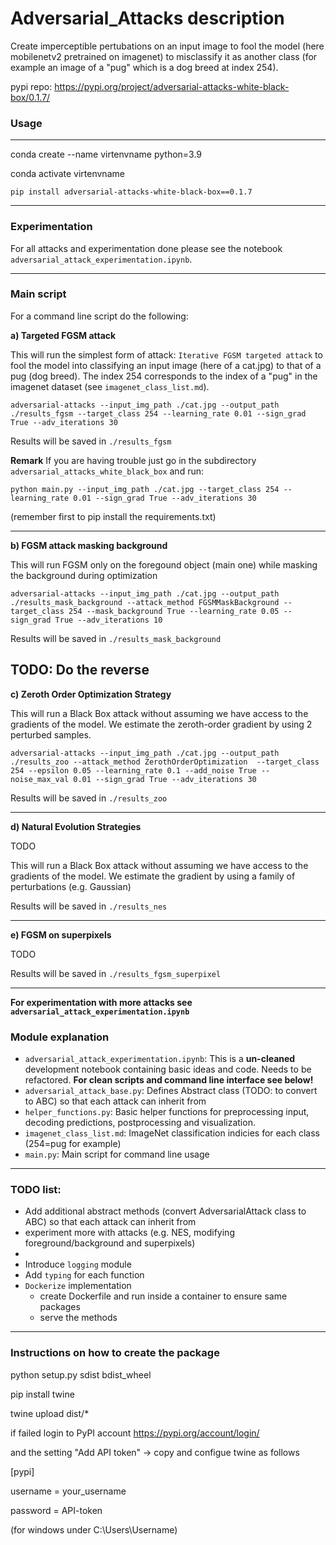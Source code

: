 # Adversarial_Attacks description
Create imperceptible pertubations on an input image to fool the model (here mobilenetv2 pretrained on imagenet) to misclassify it as another class (for example an image of a "pug" which is a dog breed at index 254).

pypi repo: https://pypi.org/project/adversarial-attacks-white-black-box/0.1.7/

### Usage

-----------

conda create --name virtenvname python=3.9

conda activate virtenvname

`pip install adversarial-attacks-white-black-box==0.1.7`

-----------


### Experimentation
For all attacks and experimentation done please see the notebook `adversarial_attack_experimentation.ipynb`.

---------------

### Main script
For a command line script do the following: 


**a) Targeted FGSM attack**

This will run the simplest form of attack: `Iterative FGSM targeted attack` to  fool the model into classifying an input image (here of a cat.jpg) to that of a pug (dog breed). The index 254 corresponds to the index of a "pug" in the imagenet dataset (see `imagenet_class_list.md`).

`adversarial-attacks --input_img_path ./cat.jpg --output_path ./results_fgsm --target_class 254 --learning_rate 0.01 --sign_grad True --adv_iterations 30`

Results will be saved in `./results_fgsm`

**Remark** If you are having trouble just go in the subdirectory `adversarial_attacks_white_black_box` and run:

`python main.py --input_img_path ./cat.jpg --target_class 254 --learning_rate 0.01 --sign_grad True --adv_iterations 30`

(remember first to pip install the requirements.txt)

-------------

**b) FGSM attack masking background**

This will run FGSM only on the foregound object (main one) while masking the background during optimization

`adversarial-attacks --input_img_path ./cat.jpg --output_path ./results_mask_background --attack_method FGSMMaskBackground --target_class 254 --mask_background True --learning_rate 0.05 --sign_grad True --adv_iterations 10`

Results will be saved in `./results_mask_background`

TODO: Do the reverse
------------


**c) Zeroth Order Optimization Strategy**

This will run a Black Box attack without assuming we have access to the gradients of the model. We estimate the zeroth-order gradient by using 2 perturbed samples.

`adversarial-attacks --input_img_path ./cat.jpg --output_path ./results_zoo --attack_method ZerothOrderOptimization  --target_class 254 --epsilon 0.05 --learning_rate 0.1 --add_noise True --noise_max_val 0.01 --sign_grad True --adv_iterations 30`

Results will be saved in `./results_zoo`

------------


**d) Natural Evolution Strategies**


TODO

This will run a Black Box attack without assuming we have access to the gradients of the model. We estimate the gradient by using a family of perturbations (e.g. Gaussian)

Results will be saved in `./results_nes`

--------------

**e) FGSM on superpixels**

TODO

Results will be saved in `./results_fgsm_superpixel`

--------------

**For experimentation with more attacks see `adversarial_attack_experimentation.ipynb`**


### Module explanation
- `adversarial_attack_experimentation.ipynb`: This is a **un-cleaned** development notebook containing basic ideas and code. Needs to be refactored. **For clean scripts and command line interface see below!**
- `adversarial_attack_base.py`: Defines Abstract class (TODO: to convert to ABC) so that each attack can inherit from
- `helper_functions.py`: Basic helper functions for preprocessing input, decoding predictions, postprocessing and visualization. 
- `imagenet_class_list.md`: ImageNet classification indicies for each class (254=pug for example)
- `main.py`: Main script for command line usage


-----------

### TODO list:
- Add additional abstract methods (convert AdversarialAttack class to ABC) so that each attack can inherit from
- experiment more with attacks (e.g. NES, modifying foreground/background and superpixels)
- 
- Introduce `logging` module
- Add `typing` for each function
- `Dockerize` implementation
    - create Dockerfile and run inside a container to ensure same packages
    - serve the methods

-----------

### Instructions on how to create the package

python setup.py sdist bdist_wheel

pip install twine

twine upload dist/*

if failed login to PyPI account https://pypi.org/account/login/

and the setting "Add API token" -> copy and configue twine as follows

[pypi]

username = your_username

password = API-token

(for windows under C:\Users\Username\)
